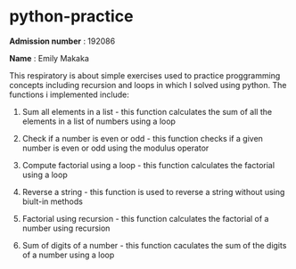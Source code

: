 # python-practice

**Admission number** : 192086

**Name** : Emily Makaka

This respiratory is about simple exercises used to practice proggramming concepts including recursion and loops in which I solved using python. The functions i implemented include:
 1. Sum all elements in a list - this function calculates the sum of all the elements in a list of numbers using a loop
  
 2. Check if a number is even or odd - this function checks if a given number is even or odd using the modulus operator
 
 3. Compute factorial using a loop - this function calculates the factorial using a loop
 
 4. Reverse a string - this function is used to reverse a string without using biult-in methods
 
 5. Factorial using recursion - this function calculates the factorial of a number using recursion

 6. Sum of digits of a number - this function caculates the sum of the digits of a number using a loop
